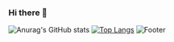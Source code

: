 ### Hi there 👋

<!--
**Liakim94/Liakim94** is a ✨ _special_ ✨ repository because its `README.md` (this file) appears on your GitHub profile.

Here are some ideas to get you started:

- 🔭 I’m currently working on ...
- 🌱 I’m currently learning ...
- 👯 I’m looking to collaborate on ...
- 🤔 I’m looking for help with ...
- 💬 Ask me about ...
- 📫 How to reach me: ...
- 😄 Pronouns: ...
- ⚡ Fun fact: ...
-->

![Anurag's GitHub stats](https://github-readme-stats.vercel.app/api?username=Liakim94&show_icons=true&theme=radical)
[![Top Langs](https://github-readme-stats.vercel.app/api/top-langs/?username=깃허브아이디)](https://github.com/깃허브아이디/github-readme-stats)
![Footer](https://capsule-render.vercel.app/api?type=waving&color=auto&height=200&section=footer)

